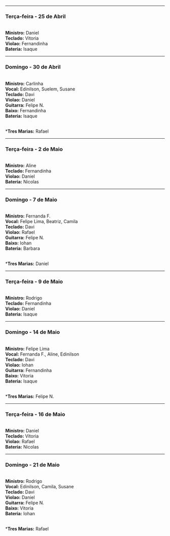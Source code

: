 

---
### Terça-feira - 25 de Abril
<br/> **Ministro:** Daniel
<br/> **Teclado:** Vitoria
<br/> **Violao:** Fernandinha
<br/> **Bateria:** Isaque

---
### Domingo - 30 de Abril
<br/> **Ministro:** Carlinha
<br/> **Vocal:** Edinilson, Suelem, Susane
<br/> **Teclado:** Davi
<br/> **Violao:** Daniel
<br/> **Guitarra:** Felipe N.
<br/> **Baixo:** Fernandinha
<br/> **Bateria:** Isaque

<br/> ***Tres Marias:** Rafael

---
### Terça-feira - 2 de Maio
<br/> **Ministro:** Aline
<br/> **Teclado:** Fernandinha
<br/> **Violao:** Daniel
<br/> **Bateria:** Nicolas

---
### Domingo - 7 de Maio
<br/> **Ministro:** Fernanda F. 
<br/> **Vocal:** Felipe Lima, Beatriz, Camila
<br/> **Teclado:** Davi
<br/> **Violao:** Rafael
<br/> **Guitarra:** Felipe N.
<br/> **Baixo:** Iohan
<br/> **Bateria:** Barbara

<br/> ***Tres Marias:** Daniel

---
### Terça-feira - 9 de Maio
<br/> **Ministro:** Rodrigo
<br/> **Teclado:** Fernandinha
<br/> **Violao:** Daniel
<br/> **Bateria:** Isaque

---
### Domingo - 14 de Maio
<br/> **Ministro:** Felipe Lima
<br/> **Vocal:**  Fernanda F., Aline, Edinilson
<br/> **Teclado:** Davi
<br/> **Violao:** Iohan
<br/> **Guitarra:** Fernandinha
<br/> **Baixo:** Vitoria
<br/> **Bateria:** Isaque

<br/> ***Tres Marias:** Felipe N.

---
### Terça-feira - 16 de Maio
<br/> **Ministro:** Daniel
<br/> **Teclado:** Vitoria
<br/> **Violao:** Rafael
<br/> **Bateria:** Nicolas

---
### Domingo - 21 de Maio
<br/> **Ministro:** Rodrigo
<br/> **Vocal:** Edinilson, Camila, Susane
<br/> **Teclado:** Davi
<br/> **Violao:** Daniel
<br/> **Guitarra:** Felipe N.
<br/> **Baixo:** Vitoria
<br/> **Bateria:** Iohan

<br/> ***Tres Marias:** Rafael